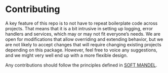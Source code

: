 Contributing
============

A key feature of this repo is to not have to repeat boilerplate code across projects.
That means that it is a bit intrusive in setting up logging, error handlers and services,
which may or may not fit everyone’s needs. We are open for modifications that allow
overriding and extending behavior, but we are not likely to accept changes that will
require changing existing projects depending on this package. However, feel free to
voice any suggestions, and we might very well end up with a more flexible design.

Any contributions should follow the principles defined in [SOFT MANDEL](https://github.com/aptoma/softmandel).
